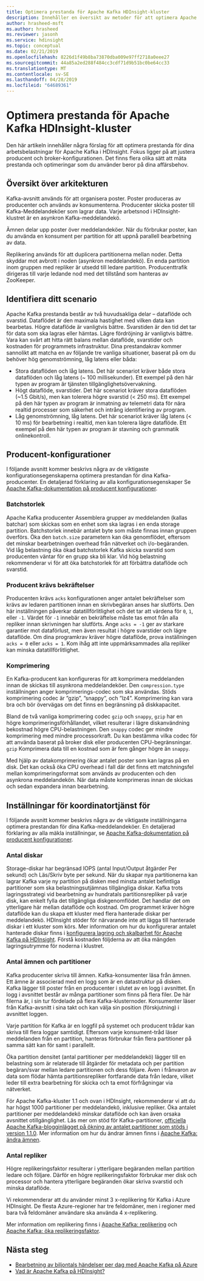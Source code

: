 ```yaml
---
title: Optimera prestanda för Apache Kafka HDInsight-kluster
description: Innehåller en översikt av metoder för att optimera Apache Kafka-arbetsbelastningar på Azure HDInsight.
author: hrasheed-msft
ms.author: hrasheed
ms.reviewer: jasonh
ms.service: hdinsight
ms.topic: conceptual
ms.date: 02/21/2019
ms.openlocfilehash: 8226d1f49b8ba73870dba009e97ff2718a0eee27
ms.sourcegitcommit: 44a85a2ed288f484cc3cdf71d9b51bc0be64cc33
ms.translationtype: MT
ms.contentlocale: sv-SE
ms.lasthandoff: 04/28/2019
ms.locfileid: "64689361"
---
```

# <a name="performance-optimization-for-apache-kafka-hdinsight-clusters"></a>Optimera prestanda för Apache Kafka HDInsight-kluster

Den här artikeln innehåller några förslag för att optimera prestanda för dina arbetsbelastningar för Apache Kafka i HDInsight. Fokus ligger på att justera producent och broker-konfigurationen. Det finns flera olika sätt att mäta prestanda och optimeringar som du använder beror på dina affärsbehov.

## <a name="architecture-overview"></a>Översikt över arkitekturen

Kafka-avsnitt används för att organisera poster. Poster produceras av producenter och används av konsumenterna. Producenter skicka poster till Kafka-Meddelandeköer som lagrar data. Varje arbetsnod i HDInsight-klustret är en asynkron Kafka-meddelandekö.

Ämnen delar upp poster över meddelandeköer. När du förbrukar poster, kan du använda en konsument per partition för att uppnå parallell bearbetning av data.

Replikering används för att duplicera partitionerna mellan noder. Detta skyddar mot avbrott i noden (asynkron meddelandekö). En enda partition inom gruppen med repliker är utsedd till ledare partition. Producenttrafik dirigeras till varje ledande nod med det tillstånd som hanteras av ZooKeeper.

## <a name="identify-your-scenario"></a>Identifiera ditt scenario

Apache Kafka prestanda består av två huvudsakliga delar – dataflöde och svarstid. Dataflödet är den maximala hastighet med vilken data kan bearbetas. Högre dataflöde är vanligtvis bättre. Svarstiden är den tid det tar för data som ska lagras eller hämtas. Lägre fördröjning är vanligtvis bättre. Vara kan svårt att hitta rätt balans mellan dataflöde, svarstider och kostnaden för programmets infrastruktur. Dina prestandakrav kommer sannolikt att matcha en av följande tre vanliga situationer, baserat på om du behöver hög genomströmning, låg latens eller båda:

* Stora dataflöden och låg latens. Det här scenariot kräver både stora dataflöden och låg latens (~ 100 millisekunder). Ett exempel på den här typen av program är tjänsten tillgänglighetsövervakning.
* Högt dataflöde, svarstider. Det här scenariot kräver stora dataflöden (~1.5 Gbit/s), men kan tolerera högre svarstid (< 250 ms). Ett exempel på den här typen av program är inmatning av telemetri data för nära realtid processer som säkerhet och intrång identifiering av program.
* Låg genomströmning, låg latens. Det här scenariot kräver låg latens (< 10 ms) för bearbetning i realtid, men kan tolerera lägre dataflöde. Ett exempel på den här typen av program är stavning och grammatik onlinekontroll.

## <a name="producer-configurations"></a>Producent-konfigurationer

I följande avsnitt kommer beskrivs några av de viktigaste konfigurationsegenskaperna optimera prestandan för dina Kafka-producenter. En detaljerad förklaring av alla konfigurationsegenskaper Se [Apache Kafka-dokumentation på producent konfigurationer](https://kafka.apache.org/documentation/#producerconfigs).

### <a name="batch-size"></a>Batchstorlek

Apache Kafka producenter Assemblera grupper av meddelanden (kallas batchar) som skickas som en enhet som ska lagras i en enda storage partition. Batchstorlek innebär antalet byte som måste finnas innan gruppen överförs. Öka den `batch.size` parametern kan öka genomflödet, eftersom det minskar bearbetningen overhead från nätverket och i/o-begäranden. Vid låg belastning öka ökad batchstorlek Kafka skicka svarstid som producenten väntar för en grupp ska bli klar. Vid hög belastning rekommenderar vi för att öka batchstorlek för att förbättra dataflöde och svarstid.

### <a name="producer-required-acknowledgements"></a>Producent krävs bekräftelser

Producenten krävs `acks` konfigurationen anger antalet bekräftelser som krävs av ledaren partitionen innan en skrivbegäran anses har slutförts. Den här inställningen påverkar datatillförlitlighet och det tar att värdena för `0`, `1`, eller `-1`. Värdet för `-1` innebär en bekräftelse måste tas emot från alla repliker innan skrivningen har slutförts. Ange `acks = -1` ger av starkare garantier mot dataförlust, men även resultat i högre svarstider och lägre dataflöde. Om dina programkrav kräver högre dataflöde, prova inställningen `acks = 0` eller `acks = 1`. Kom ihåg att inte uppmärksammades alla repliker kan minska datatillförlitlighet.

### <a name="compression"></a>Komprimering

En Kafka-producent kan konfigureras för att komprimera meddelanden innan de skickas till asynkrona meddelandeköer. Den `compression.type` inställningen anger komprimerings-codec som ska användas. Stöds komprimering codec är ”gzip”, ”snappy”, och ”lz4”. Komprimering kan vara bra och bör övervägas om det finns en begränsning på diskkapacitet.

Bland de två vanliga komprimering codec `gzip` och `snappy`, `gzip` har en högre komprimeringsförhållandet, vilket resulterar i lägre diskanvändning bekostnad högre CPU-belastningen. Den `snappy` codec ger mindre komprimering med mindre processorkraft. Du kan bestämma vilka codec för att använda baserat på broker disk eller producenten CPU-begränsningar. `gzip` Komprimera data till en kostnad som är fem gånger högre än `snappy`.

Med hjälp av datakomprimering ökar antalet poster som kan lagras på en disk. Det kan också öka CPU overhead i fall där det finns ett matchningsfel mellan komprimeringsformat som används av producenten och den asynkrona meddelandekön. När data måste komprimeras innan de skickas och sedan expandera innan bearbetning.

## <a name="broker-settings"></a>Inställningar för koordinatortjänst för

I följande avsnitt kommer beskrivs några av de viktigaste inställningarna optimera prestandan för dina Kafka-meddelandeköer. En detaljerad förklaring av alla mäkla inställningar, se [Apache Kafka-dokumentation på producent konfigurationer](https://kafka.apache.org/documentation/#producerconfigs).


### <a name="number-of-disks"></a>Antal diskar

Storage-diskar har begränsad IOPS (antal Input/Output åtgärder Per sekund) och Läs/Skriv byte per sekund. När du skapar nya partitionerna kan lagrar Kafka varje ny partition på disken med minsta antalet befintliga partitioner som ska belastningsutjämnas tillgängliga diskar. Kafka trots lagringsstrategi vid bearbetning av hundratals partitionsrepliker på varje disk, kan enkelt fylla det tillgängliga diskgenomflödet. Det handlar det om ytterligare här mellan dataflöde och kostnad. Om programmet kräver högre dataflöde kan du skapa ett kluster med flera hanterade diskar per meddelandekö. HDInsight stöder för närvarande inte att lägga till hanterade diskar i ett kluster som körs. Mer information om hur du konfigurerar antalet hanterade diskar finns i [konfigurera lagring och skalbarhet för Apache Kafka på HDInsight](apache-kafka-scalability.md). Förstå kostnaden följderna av att öka mängden lagringsutrymme för noderna i klustret.

### <a name="number-of-topics-and-partitions"></a>Antal ämnen och partitioner

Kafka producenter skriva till ämnen. Kafka-konsumenter läsa från ämnen. Ett ämne är associerad med en logg som är en datastruktur på disken. Kafka lägger till poster från en producenter i slutet av en logg i avsnittet. En logg i avsnittet består av många partitioner som finns på flera filer. De här filerna är, i sin tur fördelade på flera Kafka-klusternoder. Konsumenter läser från Kafka-avsnitt i sina takt och kan välja sin position (förskjutning) i avsnittet loggen.

Varje partition för Kafka är en loggfil på systemet och producent trådar kan skriva till flera loggar samtidigt. Eftersom varje konsument-tråd läser meddelanden från en partition, hanteras förbrukar från flera partitioner på samma sätt kan för samt i parallellt.

Öka partition densitet (antal partitioner per meddelandekö) lägger till en belastning som är relaterade till åtgärder för metadata och per partition begäran/svar mellan ledare partitionen och dess följare. Även i frånvaron av data som flödar hämta partitionsrepliker fortfarande data från ledare, vilket leder till extra bearbetning för skicka och ta emot förfrågningar via nätverket.

För Apache Kafka-kluster 1.1 och ovan i HDInsight, rekommenderar vi att du har högst 1000 partitioner per meddelandekö, inklusive repliker. Öka antalet partitioner per meddelandekö minskar dataflöde och kan även orsaka avsnittet otillgänglighet. Läs mer om stöd för Kafka-partitioner, [officiella Apache Kafka-blogginlägget på ökning av antalet partitioner som stöds i version 1.1.0](https://blogs.apache.org/kafka/entry/apache-kafka-supports-more-partitions). Mer information om hur du ändrar ämnen finns i [Apache Kafka: ändra ämnen](https://kafka.apache.org/documentation/#basic_ops_modify_topic).

### <a name="number-of-replicas"></a>Antal repliker

Högre replikeringsfaktor resulterar i ytterligare begäranden mellan partition ledare och följare. Därför en högre replikeringsfaktor förbrukar mer disk och processor och hantera ytterligare begäranden ökar skriva svarstid och minska dataflöde.

Vi rekommenderar att du använder minst 3 x-replikering för Kafka i Azure HDInsight. De flesta Azure-regioner har tre feldomäner, men i regioner med bara två feldomäner användare ska använda 4 x-replikering.

Mer information om replikering finns i [Apache Kafka: replikering](https://kafka.apache.org/documentation/#replication) och [Apache Kafka: öka replikeringsfaktor](https://kafka.apache.org/documentation/#basic_ops_increase_replication_factor).

## <a name="next-steps"></a>Nästa steg

* [Bearbetning av biljontals händelser per dag med Apache Kafka på Azure](https://azure.microsoft.com/blog/processing-trillions-of-events-per-day-with-apache-kafka-on-azure/)
* [Vad är Apache Kafka på HDInsight?](apache-kafka-introduction.md)
